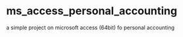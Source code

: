 # ms_access_personal_accounting
 a simple project on microsoft access (64bit) fo personal accounting 
